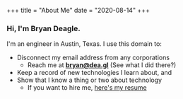 +++
title = "About Me"
date = "2020-08-14"
+++

### Hi, I'm Bryan Deagle.

I'm an engineer in Austin, Texas. I use this domain to:

- Disconnect my email address from any corporations
  - Reach me at **bryan@dea.gl** (See what I did there?)
- Keep a record of new technologies I learn about, and
- Show that I know a thing or two about technology
  - If you want to hire me, [here's my resume](https://dea.gl/resume/resume.pdf)